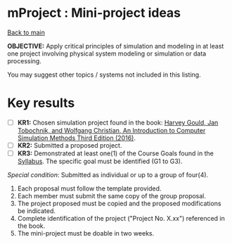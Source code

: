# mProject : Mini-project ideas
[Back to main](../README.md)

**OBJECTIVE:** Apply critical principles of simulation and modeling in at least one project involving physical system modeling or simulation or data processing.

You may suggest other topics / systems not included in this listing.

# Key results
 - [ ] **KR1:** Chosen simulation project found in the book: [Harvey Gould, Jan Tobochnik, and Wolfgang Christian, An Introduction to Computer Simulation Methods Third Edition (2016)](https://www.compadre.org/osp/items/detail.cfm?ID=7375).
 - [ ] **KR2:** Submitted a proposed project.
 - [ ] **KR3:** Demonstrated at least one(1) of the Course Goals found in the [Syllabus](../SYLLABUS.md).
  The specific goal must be identified (G1 to G3).

*Special condition*: Submitted as individual or up to a group of four(4).

1. Each proposal must follow the template provided.
1. Each member must submit the same copy of the group proposal.
1. The project proposed must be copied and the proposed modifications be indicated.
1. Complete identification of the project ("Project No. X.xx") referenced in the book.
1. The mini-project must be doable in two weeks.
